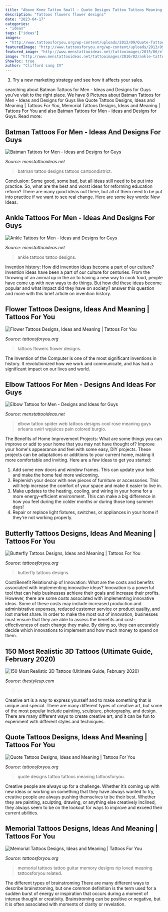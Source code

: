 ```yaml
---
title: "Above Knee Tattoo Small : Quote Designs Tattoo Tattoos Meaning Tattoosforyou"
description: "Tattoos flowers flower designs"
date: "2023-04-17"
categories:
- "ideas"
tags: ["ideas"]
images:
- "http://www.tattoosforyou.org/wp-content/uploads/2013/09/Quote-Tattoo-Designs.jpg"
featuredImage: "http://www.tattoosforyou.org/wp-content/uploads/2013/09/Tattoos-of-Flowers.jpg"
featured_image: "http://www.menstattooideas.net/tattooimages/2015/06/elbow-tattoos-32.jpg"
image: "http://www.menstattooideas.net/tattooimages/2016/02/ankle-tattoos-22.jpg"
ShowToc: true
author: "Clifford Lang IV"
---
```



3. Try a new marketing strategy and see how it affects your sales.

	

		
searching about Batman Tattoos for Men - Ideas and Designs for Guys you've visit to the right place. We have 8 Pictures about Batman Tattoos for Men - Ideas and Designs for Guys like Quote Tattoos Designs, Ideas and Meaning | Tattoos For You, Memorial Tattoos Designs, Ideas and Meaning | Tattoos For You and also Batman Tattoos for Men - Ideas and Designs for Guys. Read more:
		
    
## Batman Tattoos For Men - Ideas And Designs For Guys

<img loading=lazy src="http://www.menstattooideas.net/tattooimages/2015/06/batman-tattoos-31.jpg" onerror="this.onerror=null;this.src='https://tse3.mm.bing.net/th?id=OIP.axVRmu8mZjsmvf5H6t6HwAAAAA&amp;pid=15.1';" alt="Batman Tattoos for Men - Ideas and Designs for Guys">

_Source: menstattooideas.net_

>batman tattoo designs tattoos cartoondistrict. 

	

Conclusion: Some good, some bad, but all ideas still need to be put into practice.
So, what are the best and worst ideas for reforming education reform? There are many good ideas out there, but all of them need to be put into practice if we want to see real change. Here are some key words: New Ideas.

    
## Ankle Tattoos For Men - Ideas And Designs For Guys

<img loading=lazy src="http://www.menstattooideas.net/tattooimages/2016/02/ankle-tattoos-22.jpg" onerror="this.onerror=null;this.src='https://tse4.mm.bing.net/th?id=OIP.7n3yET9myDpoN1Q0AXrf9gHaJ4&amp;pid=15.1';" alt="Ankle Tattoos for Men - Ideas and Designs for Guys">

_Source: menstattooideas.net_

>ankle tattoos tattoo designs. 

	

Invention history: How did invention ideas become a part of our culture?
Invention ideas have been a part of our culture for centuries. From the throwing of an animal up in the air to having a new way to cook food, people have come up with new ways to do things. But how did these ideas become popular and what impact did they have on society? answer this question and more with this brief article on invention history.

    
## Flower Tattoos Designs, Ideas And Meaning | Tattoos For You

<img loading=lazy src="http://www.tattoosforyou.org/wp-content/uploads/2013/09/Tattoos-of-Flowers.jpg" onerror="this.onerror=null;this.src='https://tse4.mm.bing.net/th?id=OIP.BjMQoqfS0BExgH0pJfo48QHaJ4&amp;pid=15.1';" alt="Flower Tattoos Designs, Ideas and Meaning | Tattoos For You">

_Source: tattoosforyou.org_

>tattoos flowers flower designs. 

	

The Invention of the Computer is one of the most significant inventions in history. It revolutionized how we work and communicate, and has had a significant impact on our lives and world.

    
## Elbow Tattoos For Men - Designs And Ideas For Guys

<img loading=lazy src="http://www.menstattooideas.net/tattooimages/2015/06/elbow-tattoos-32.jpg" onerror="this.onerror=null;this.src='https://tse3.mm.bing.net/th?id=OIP.cpId0z6zpe0jtK3sIQsYsgHaLk&amp;pid=15.1';" alt="Elbow Tattoos for Men - Designs and Ideas for Guys">

_Source: menstattooideas.net_

>elbow tattoo spider web tattoos designs cool rose meaning guys orleans swirl wpjuices pain colored burgio. 

	

The Benefits of Home Improvement Projects: What are some things you can improve or add to your home that you may not have thought of?
Improve your home's appearance and feel with some easy, DIY projects. These projects can be adaptations or additions to your current home, making it more comfortable and inviting. Here are a few ideas to get you started: 
1. Add some new doors and window frames. This can update your look and make the home feel more welcoming. 
2. Replenish your decor with new pieces of furniture or accessories. This will help increase the comfort of your space and make it easier to live in. 
3. Make updates to the heating, cooling, and wiring in your home for a more energy-efficient environment. This can make a big difference in how you feel during the colder months or during those long summer days! 
4. Repair or replace light fixtures, switches, or appliances in your home if they're not working properly.

    
## Butterfly Tattoos Designs, Ideas And Meaning | Tattoos For You

<img loading=lazy src="http://www.tattoosforyou.org/wp-content/uploads/2013/09/Small-Butterfly-Tattoos-714x1024.jpg" onerror="this.onerror=null;this.src='https://tse4.mm.bing.net/th?id=OIP.x3ZObg-RZTRLJs_h7x1FWgHaKn&amp;pid=15.1';" alt="Butterfly Tattoos Designs, Ideas and Meaning | Tattoos For You">

_Source: tattoosforyou.org_

>butterfly tattoos designs. 

	

Cost/Benefit Relationship of Innovation: What are the costs and benefits associated with implementing innovative ideas?
Innovation is a powerful tool that can help businesses achieve their goals and increase their profits. However, there are some costs associated with implementing innovative ideas. Some of these costs may include increased production and administrative expenses, reduced customer service or product quality, and lost market share. In order to make the most out of innovation, businesses must ensure that they are able to assess the benefits and cost-effectiveness of each change they make. By doing so, they can accurately decide which innovations to implement and how much money to spend on them.

    
## 150 Most Realistic 3D Tattoos (Ultimate Guide, February 2020)

<img loading=lazy src="https://thestyleup.com/wp-content/uploads/2015/06/3d-tattoo-1.jpg" onerror="this.onerror=null;this.src='https://tse3.mm.bing.net/th?id=OIP.0ydR40Y8QVFVn6XNafJavwHaJ4&amp;pid=15.1';" alt="150 Most Realistic 3D Tattoos (Ultimate Guide, February 2020)">

_Source: thestyleup.com_

>. 

	

Creative art is a way to express yourself and to make something that is unique and special. There are many different types of creative art, but some of the most popular include painting, sculpture, photography, and design. There are many different ways to create creative art, and it can be fun to experiment with different styles and techniques.

    
## Quote Tattoos Designs, Ideas And Meaning | Tattoos For You

<img loading=lazy src="http://www.tattoosforyou.org/wp-content/uploads/2013/09/Quote-Tattoo-Designs.jpg" onerror="this.onerror=null;this.src='https://tse3.mm.bing.net/th?id=OIP.ED2e2n5yTRxfQootW6S_FQHaJ4&amp;pid=15.1';" alt="Quote Tattoos Designs, Ideas and Meaning | Tattoos For You">

_Source: tattoosforyou.org_

>quote designs tattoo tattoos meaning tattoosforyou. 

	

Creative people are always up for a challenge. Whether it’s coming up with new ideas or working on something that they have always wanted to try, creative people are always pushing themselves to be their best. Whether they are painting, sculpting, drawing, or anything else creatively inclined, they always seem to be on the lookout for ways to improve and exceed their current abilities.

    
## Memorial Tattoos Designs, Ideas And Meaning | Tattoos For You

<img loading=lazy src="https://www.tattoosforyou.org/wp-content/uploads/2013/09/Memory-Tattoo.jpg" onerror="this.onerror=null;this.src='https://tse2.mm.bing.net/th?id=OIP.f95XPsySwMKMvzbNNsGHWAHaJ4&amp;pid=15.1';" alt="Memorial Tattoos Designs, Ideas and Meaning | Tattoos For You">

_Source: tattoosforyou.org_

>memorial tattoos tattoo guitar memory designs rip loved meaning tattoosforyou related. 

	

The different types of brainstroming
There are many different ways to describe brainstroming, but one common definition is the term used for a sudden burst of energy or inspiration that occurs during a moment of intense thought or creativity. Brainstroming can be positive or negative, but it is often associated with moments of clarity or revelation.

